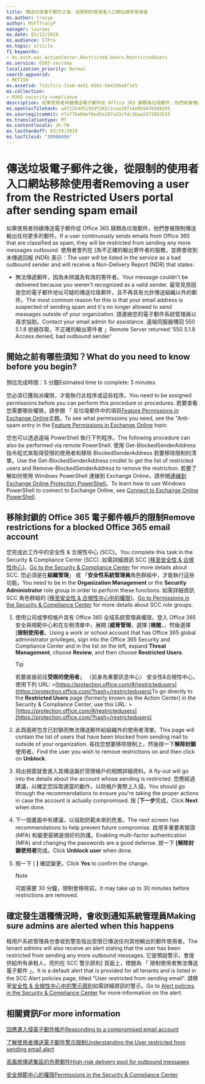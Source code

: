 ```yaml
---
title: 傳送垃圾電子郵件之後，從限制的使用者入口網站移除使用者
ms.author: tracyp
author: MSFTTracyP
manager: laurawi
ms.date: 03/12/2019
ms.audience: ITPro
ms.topic: article
f1_keywords:
- ms.exch.eac.ActionCenter.Restricted.Users.RestrictedUsers
ms.service: O365-seccomp
localization_priority: Normal
search.appverid:
- MET150
ms.assetid: 712cfcc1-31e8-4e51-8561-b64258a8f1e5
ms.collection:
- M365-security-compliance
description: 如果使用者持續傳送電子郵件從 Office 365 歸類為垃圾郵件，他們將會傳送任何更多的郵件限制。
ms.openlocfilehash: a4f22b4d5192df202c1caa19714e8b5476dd8205
ms.sourcegitcommit: e7a776a04ef6ed5e287a33cfdc36aa2d72862b55
ms.translationtype: MT
ms.contentlocale: zh-TW
ms.lasthandoff: 03/29/2019
ms.locfileid: "30998496"
---
```

# <a name="removing-a-user-from-the-restricted-users-portal-after-sending-spam-email"></a><span data-ttu-id="7b70f-103">傳送垃圾電子郵件之後，從限制的使用者入口網站移除使用者</span><span class="sxs-lookup"><span data-stu-id="7b70f-103">Removing a user from the Restricted Users portal after sending spam email</span></span>

<span data-ttu-id="7b70f-104">如果使用者持續傳送電子郵件從 Office 365 歸類為垃圾郵件，他們會被限制傳送輸出任何更多的郵件。</span><span class="sxs-lookup"><span data-stu-id="7b70f-104">If a user continuously sends emails from Office 365 that are classified as spam, they will be restricted from sending any more messages outbound.</span></span> <span data-ttu-id="7b70f-105">使用者會列在 [為不正確的輸出寄件者的服務，並將會收到未傳遞回報 (NDR) 表示：</span><span class="sxs-lookup"><span data-stu-id="7b70f-105">The user will be listed in the service as a bad outbound sender and will receive a Non-Delivery Report (NDR) that states:</span></span>

- <span data-ttu-id="7b70f-106">無法傳遞郵件，因為未辨識為有效的寄件者。</span><span class="sxs-lookup"><span data-stu-id="7b70f-106">Your message couldn't be delivered because you weren't recognized as a valid sender.</span></span> <span data-ttu-id="7b70f-107">最常見原因是您的電子郵件地址可疑的傳送垃圾郵件，且不再具有允許傳送組織以外的郵件。</span><span class="sxs-lookup"><span data-stu-id="7b70f-107">The most common reason for this is that your email address is suspected of sending spam and it's no longer allowed to send messages outside of your organization.</span></span> <span data-ttu-id="7b70f-108">請連絡您的電子郵件系統管理員以尋求協助。</span><span class="sxs-lookup"><span data-stu-id="7b70f-108">Contact your email admin for assistance.</span></span> <span data-ttu-id="7b70f-109">遠端伺服器傳回 550 5.1.8 拒絕存取，不正確的輸出寄件者 」</span><span class="sxs-lookup"><span data-stu-id="7b70f-109">Remote Server returned '550 5.1.8 Access denied, bad outbound sender'</span></span>

## <a name="what-do-you-need-to-know-before-you-begin"></a><span data-ttu-id="7b70f-110">開始之前有哪些須知？</span><span class="sxs-lookup"><span data-stu-id="7b70f-110">What do you need to know before you begin?</span></span>
<span data-ttu-id="7b70f-111"><a name="sectionSection0"> </a></span><span class="sxs-lookup"><span data-stu-id="7b70f-111"></span></span>

<span data-ttu-id="7b70f-112">預估完成時間：5 分鐘</span><span class="sxs-lookup"><span data-stu-id="7b70f-112">Estimated time to complete: 5 minutes</span></span>
  
<span data-ttu-id="7b70f-113">您必須已獲指派權限，才能執行此程序或這些程序。</span><span class="sxs-lookup"><span data-stu-id="7b70f-113">You need to be assigned permissions before you can perform this procedure or procedures.</span></span> <span data-ttu-id="7b70f-114">若要查看您需要哪些權限，請參閱 「 反垃圾郵件中的項目[Feature Permissions in Exchange Online](http://technet.microsoft.com/library/15073ce1-0917-403b-8839-02a2ebc96e16.aspx)主題。</span><span class="sxs-lookup"><span data-stu-id="7b70f-114">To see what permissions you need, see the "Anti-spam entry in the [Feature Permissions in Exchange Online](http://technet.microsoft.com/library/15073ce1-0917-403b-8839-02a2ebc96e16.aspx) topic.</span></span>

<span data-ttu-id="7b70f-115">您也可以透過遠端 PowerShell 執行下列程序。</span><span class="sxs-lookup"><span data-stu-id="7b70f-115">The following procedure can also be performed via remote PowerShell.</span></span> <span data-ttu-id="7b70f-116">使用 Get-BlockedSenderAddress 指令程式來取得受限的使用者和移除 BlockedSenderAddress 若要移除限制的清單。</span><span class="sxs-lookup"><span data-stu-id="7b70f-116">Use the Get-BlockedSenderAddress cmdlet to get the list of restricted users and Remove-BlockedSenderAddress to remove the restriction.</span></span> <span data-ttu-id="7b70f-117">若要了解如何使用 Windows PowerShell 連線到 Exchange Online，請參閱[連線到 Exchange Online Protection PowerShell](https://go.microsoft.com/fwlink/p/?linkid=396554)。</span><span class="sxs-lookup"><span data-stu-id="7b70f-117">To learn how to use Windows PowerShell to connect to Exchange Online, see [Connect to Exchange Online PowerShell](https://go.microsoft.com/fwlink/p/?linkid=396554).</span></span>

## <a name="remove-restrictions-for-a-blocked-office-365-email-account"></a><span data-ttu-id="7b70f-118">移除封鎖的 Office 365 電子郵件帳戶的限制</span><span class="sxs-lookup"><span data-stu-id="7b70f-118">Remove restrictions for a blocked Office 365 email account</span></span>

<span data-ttu-id="7b70f-119">您完成此工作中的安全性 & 合規性中心 (SCC)。</span><span class="sxs-lookup"><span data-stu-id="7b70f-119">You complete this task in the Security & Compliance Center (SCC).</span></span> <span data-ttu-id="7b70f-120">如需詳細資訊 SCC [[移至安全性 & 合規性中心](go-to-the-securitycompliance-center.md)]。</span><span class="sxs-lookup"><span data-stu-id="7b70f-120">[Go to the Security & Compliance Center](go-to-the-securitycompliance-center.md) for more details about SCC.</span></span> <span data-ttu-id="7b70f-121">您必須是在**組織管理**」 或 「**安全性系統管理員**角色群組中，才能執行這些功能。</span><span class="sxs-lookup"><span data-stu-id="7b70f-121">You need to be in the **Organization Management** or the **Security Administrator** role group in order to perform these functions.</span></span> <span data-ttu-id="7b70f-122">如需詳細資訊 SCC 角色群組的 [[移至安全性 & 合規性中心中的權限](permissions-in-the-security-and-compliance-center.md)]。</span><span class="sxs-lookup"><span data-stu-id="7b70f-122">[Go to Permissions in the Security & Compliance Center](permissions-in-the-security-and-compliance-center.md) for more details about SCC role groups.</span></span>

1. <span data-ttu-id="7b70f-123">使用公司或學校帳戶具有 Office 365 全域系統管理員權限，登入 Office 365 安全與規範中心和在左側清單中，展開 [**威脅管理**，選擇 [**檢閱**，，然後選擇 [**限制使用者**。</span><span class="sxs-lookup"><span data-stu-id="7b70f-123">Using a work or school account that has Office 365 global administrator privileges, sign into the Office 365 Security and Compliance Center and in the list on the left, expand **Threat Management**, choose **Review**, and then choose **Restricted Users**.</span></span>
    
    > [!TIP]
    > <span data-ttu-id="7b70f-124">若要直接前往**受限的使用者**」 （前身為重要訊息中心） 安全性&amp;合規性中心，使用下列 URL: >[https://protection.office.com/#/restrictedusers](https://protection.office.com/?hash=/restrictedusers)</span><span class="sxs-lookup"><span data-stu-id="7b70f-124">To go directly to the **Restricted Users** page (formerly known as the Action Center) in the Security &amp; Compliance Center, use this URL: > [https://protection.office.com/#/restrictedusers](https://protection.office.com/?hash=/restrictedusers)</span></span>

2. <span data-ttu-id="7b70f-125">此頁面將包含已封鎖而無法傳送郵件給組織外的使用者清單。</span><span class="sxs-lookup"><span data-stu-id="7b70f-125">This page will contain the list of users that have been blocked from sending mail to outside of your organization.</span></span>  <span data-ttu-id="7b70f-126">尋找您想要移除限制上，然後按一下**解除封鎖**使用者。</span><span class="sxs-lookup"><span data-stu-id="7b70f-126">Find the user you wish to remove restrictions on and then click on **Unblock**.</span></span>

3. <span data-ttu-id="7b70f-127">飛出視窗就會進入其傳送屬於受限帳戶的相關詳細資料。</span><span class="sxs-lookup"><span data-stu-id="7b70f-127">A fly-out will go into the details about the account whose sending is restricted.</span></span> <span data-ttu-id="7b70f-128">您應經過建議，以確定您採取適當的動作，以防帳戶實際上入侵。</span><span class="sxs-lookup"><span data-stu-id="7b70f-128">You should go through the recommendations to ensure you're taking the proper actions in case the account is actually compromised.</span></span> <span data-ttu-id="7b70f-129">按 [**下一步**完成。</span><span class="sxs-lookup"><span data-stu-id="7b70f-129">Click **Next** when done.</span></span>

4. <span data-ttu-id="7b70f-130">下一個畫面中有建議，以協助防範未來的危害。</span><span class="sxs-lookup"><span data-stu-id="7b70f-130">The next screen has recommendations to help prevent future compromise.</span></span> <span data-ttu-id="7b70f-131">啟用多重要素驗證 (MFA) 和變更密碼是很好的防護。</span><span class="sxs-lookup"><span data-stu-id="7b70f-131">Enabling multi-factor authentication (MFA) and changing the passwords are a good defense.</span></span> <span data-ttu-id="7b70f-132">按一下 **[解除封鎖使用者**完成。</span><span class="sxs-lookup"><span data-stu-id="7b70f-132">Click **Unblock user** when done.</span></span>

5. <span data-ttu-id="7b70f-133">按一下 [ **]** 確認變更。</span><span class="sxs-lookup"><span data-stu-id="7b70f-133">Click **Yes** to confirm the change.</span></span>

    > [!NOTE]
    > <span data-ttu-id="7b70f-134">可能需要 30 分鐘，限制會移除前。</span><span class="sxs-lookup"><span data-stu-id="7b70f-134">It may take up to 30 minutes before restrictions are removed.</span></span> 

## <a name="making-sure-admins-are-alerted-when-this-happens"></a><span data-ttu-id="7b70f-135">確定發生這種情況時，會收到通知系統管理員</span><span class="sxs-lookup"><span data-stu-id="7b70f-135">Making sure admins are alerted when this happens</span></span>

<span data-ttu-id="7b70f-136">租用戶系統管理員也會收到警告指出受限已傳送任何其他輸出的郵件使用者。</span><span class="sxs-lookup"><span data-stu-id="7b70f-136">The tenant admins will also receive an alert stating that the user has been restricted from sending any more outbound messages.</span></span> <span data-ttu-id="7b70f-137">它是預設警示，會提供給所有承租人，而列在 SCC 警示原則] 頁面上，標題為 「 限制使用者無法傳送電子郵件 」。</span><span class="sxs-lookup"><span data-stu-id="7b70f-137">It is a default alert that is provided for all tenants and is listed in the SCC Alert policies page, titled "User restricted from sending email".</span></span> <span data-ttu-id="7b70f-138">請移至[安全性 & 合規性中心中的警示原則](https://docs.microsoft.com/en-us/office365/securitycompliance/alert-policies)如需詳細資訊的警示。</span><span class="sxs-lookup"><span data-stu-id="7b70f-138">Go to [Alert policies in the Security & Compliance Center](https://docs.microsoft.com/en-us/office365/securitycompliance/alert-policies) for more information on the alert.</span></span>

## <a name="for-more-information"></a><span data-ttu-id="7b70f-139">相關資訊</span><span class="sxs-lookup"><span data-stu-id="7b70f-139">For more information</span></span>

[<span data-ttu-id="7b70f-140">回應遭入侵電子郵件帳戶</span><span class="sxs-lookup"><span data-stu-id="7b70f-140">Responding to a compromised email account</span></span>](responding-to-a-compromised-email-account.md)

[<span data-ttu-id="7b70f-141">了解使用者傳送電子郵件警示限制</span><span class="sxs-lookup"><span data-stu-id="7b70f-141">Understanding the User restricted from sending email alert</span></span>](https://docs.microsoft.com/en-us/office365/securitycompliance/alert-policies)

[<span data-ttu-id="7b70f-142">高風險傳遞集區的外寄郵件</span><span class="sxs-lookup"><span data-stu-id="7b70f-142">High-risk delivery pool for outbound messages</span></span>](high-risk-delivery-pool-for-outbound-messages.md)

[<span data-ttu-id="7b70f-143">安全規範中心的權限</span><span class="sxs-lookup"><span data-stu-id="7b70f-143">Permissions in the Security & Compliance Center</span></span>](permissions-in-the-security-and-compliance-center.md)
